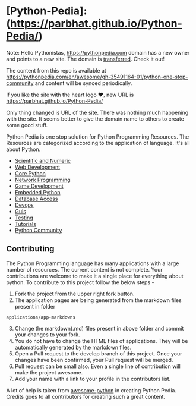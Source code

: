 # [Python-Pedia]:(https://parbhat.github.io/Python-Pedia/)

Note: Hello Pythonistas, https://pythonpedia.com  domain has a new owner and points to a new site. The domain is [transferred](https://twitter.com/pythonpedia/status/1091675818391089153). Check it out!

The content from this repo is available at https://pythonpedia.com/en/awesome/gh-35491164-01/python-one-stop-community and content will be synced periodically.

If you like the site with the heart logo ❤️, new URL is https://parbhat.github.io/Python-Pedia/ 

Only thing changed is URL of the site. There was nothing much happening with the site. It seems better to give the domain name to others to create some good stuff.

Python Pedia is one stop solution for Python Programming Resources. The Resources are categorized according to the application of language. It's all about Python.

* [Scientific and Numeric](https://parbhat.github.io/Python-Pedia/applications/scientific-and-numeric.html)
* [Web Development](https://parbhat.github.io/Python-Pedia/applications/web-development.html)
* [Core Python](https://parbhat.github.io/Python-Pedia/applications/core-python.html)
* [Network Programming](https://parbhat.github.io/Python-Pedia/applications/network-programming.html)
* [Game Development](https://parbhat.github.io/Python-Pedia/applications/game-development.html)
* [Embedded Python](https://parbhat.github.io/Python-Pedia/applications/embedded-python.html)
* [Database Access](https://parbhat.github.io/Python-Pedia/applications/database-access.html)
* [Devops](https://parbhat.github.io/Python-Pedia/applications/devops.html)
* [Guis](https://parbhat.github.io/Python-Pedia/applications/guis.html)
* [Testing](https://parbhat.github.io/Python-Pedia/applications/testing.html)
* [Tutorials](https://parbhat.github.io/Python-Pedia/applications/tutorials.html)
* [Python Community](https://parbhat.github.io/Python-Pedia/applications/community.html)

Contributing
------------

The Python Programming language has many applications with a large number of resources. The current content is not complete. Your contributions are welcome to make it a single place for everything about python. To contribute to this project follow the below steps - 

1. Fork the project from the upper right fork button.
2. The application pages are being generated from the markdown files present in folder 

  `applications/app-markdowns`

3. Change the markdown(.md) files present in above folder and commit your changes to your fork.
4. You do not have to change the HTML files of applications. They will be automatically generated by the markdown files.
5. Open a Pull request to the develop branch of this project. Once your changes have been confirmed, your Pull request will be merged.
6. Pull request can be small also. Even a single line of contribution will make the project awesome.
7. Add your name with a link to your profile in the contributors list.

A lot of help is taken from [awesome-python](https://github.com/vinta/awesome-python) in creating Python Pedia. Credits goes to all contributors for creating such a great content.
